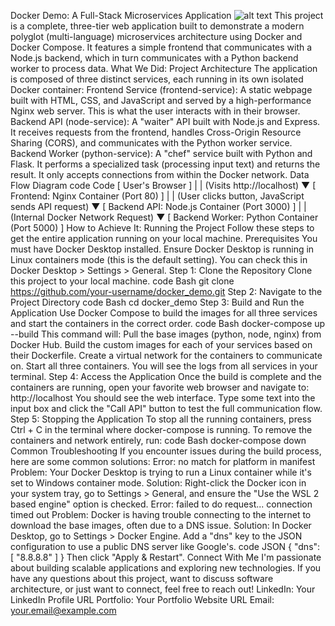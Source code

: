 Docker Demo: A Full-Stack Microservices Application
![alt text](https://img.shields.io/badge/Built%20with-Docker-blue?style=for-the-badge&logo=docker)
This project is a complete, three-tier web application built to demonstrate a modern polyglot (multi-language) microservices architecture using Docker and Docker Compose. It features a simple frontend that communicates with a Node.js backend, which in turn communicates with a Python backend worker to process data.
What We Did: Project Architecture
The application is composed of three distinct services, each running in its own isolated Docker container:
Frontend Service (frontend-service): A static webpage built with HTML, CSS, and JavaScript and served by a high-performance Nginx web server. This is what the user interacts with in their browser.
Backend API (node-service): A "waiter" API built with Node.js and Express. It receives requests from the frontend, handles Cross-Origin Resource Sharing (CORS), and communicates with the Python worker service.
Backend Worker (python-service): A "chef" service built with Python and Flask. It performs a specialized task (processing input text) and returns the result. It only accepts connections from within the Docker network.
Data Flow Diagram
code
Code
[ User's Browser ]
       |
       | (Visits http://localhost)
       ▼
[ Frontend: Nginx Container (Port 80) ]
       |
       | (User clicks button, JavaScript sends API request)
       ▼
[ Backend API: Node.js Container (Port 3000) ]
       |
       | (Internal Docker Network Request)
       ▼
[ Backend Worker: Python Container (Port 5000) ]
How to Achieve It: Running the Project
Follow these steps to get the entire application running on your local machine.
Prerequisites
You must have Docker Desktop installed.
Ensure Docker Desktop is running in Linux containers mode (this is the default setting). You can check this in Docker Desktop > Settings > General.
Step 1: Clone the Repository
Clone this project to your local machine.
code
Bash
git clone https://github.com/your-username/docker_demo.git
Step 2: Navigate to the Project Directory
code
Bash
cd docker_demo
Step 3: Build and Run the Application
Use Docker Compose to build the images for all three services and start the containers in the correct order.
code
Bash
docker-compose up --build
This command will:
Pull the base images (python, node, nginx) from Docker Hub.
Build the custom images for each of your services based on their Dockerfile.
Create a virtual network for the containers to communicate on.
Start all three containers. You will see the logs from all services in your terminal.
Step 4: Access the Application
Once the build is complete and the containers are running, open your favorite web browser and navigate to:
http://localhost
You should see the web interface. Type some text into the input box and click the "Call API" button to test the full communication flow.
Step 5: Stopping the Application
To stop all the running containers, press Ctrl + C in the terminal where docker-compose is running. To remove the containers and network entirely, run:
code
Bash
docker-compose down
Common Troubleshooting
If you encounter issues during the build process, here are some common solutions:
Error: no match for platform in manifest
Problem: Your Docker Desktop is trying to run a Linux container while it's set to Windows container mode.
Solution: Right-click the Docker icon in your system tray, go to Settings > General, and ensure the "Use the WSL 2 based engine" option is checked.
Error: failed to do request... connection timed out
Problem: Docker is having trouble connecting to the internet to download the base images, often due to a DNS issue.
Solution: In Docker Desktop, go to Settings > Docker Engine. Add a "dns" key to the JSON configuration to use a public DNS server like Google's.
code
JSON
{
  "dns": [
    "8.8.8.8"
  ]
}
Then click "Apply & Restart".
Connect With Me
I'm passionate about building scalable applications and exploring new technologies. If you have any questions about this project, want to discuss software architecture, or just want to connect, feel free to reach out!
LinkedIn: Your LinkedIn Profile URL
Portfolio: Your Portfolio Website URL
Email: your.email@example.com
